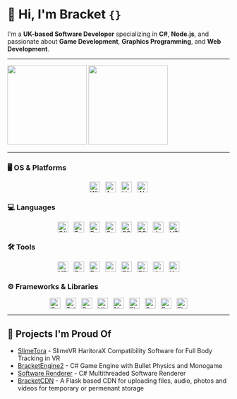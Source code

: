 # 👋 Hi, I'm **Bracket** `{}`

I'm a **UK-based Software Developer** specializing in **C#**, **Node.js**, and passionate about **Game Development**, **Graphics Programming**, and **Web Development**.

---

<p align="left">
  <img height="180em" src="https://github-readme-stats.vercel.app/api?username=OCSYT&show_icons=true&hide_border=true&theme=radical"/>
  <img height="180em" src="https://github-readme-stats.vercel.app/api/top-langs/?username=OCSYT&layout=compact&langs_count=8&hide_border=true&theme=radical"/>
</p>

---

### 🖥️ OS & Platforms

<div align="left" style="display:flex; flex-wrap: wrap; justify-content: center; gap: 12px;">
  <img src="https://img.shields.io/badge/Windows_10/11-0078D7?style=for-the-badge&logo=windows&logoColor=white" alt="Windows 10/11" height="24" />
  <img src="https://img.shields.io/badge/Arch_Linux-1E90FF?style=for-the-badge&logo=archlinux&logoColor=white" alt="Arch Linux" height="24" />
  <img src="https://img.shields.io/badge/Linux_Mint-6CC644?style=for-the-badge&logo=linuxmint&logoColor=white" alt="Linux Mint" height="24" />
  <img src="https://img.shields.io/badge/.NET-68217A?style=for-the-badge&logo=dotnet&logoColor=white" alt=".NET" height="24" />
</div>

### 💻 Languages

<div align="left" style="display:flex; flex-wrap: wrap; justify-content: center; gap: 12px;">
  <img src="https://img.shields.io/badge/C%23-3178C6?style=for-the-badge&logo=csharp&logoColor=white" alt="C#" height="24" />
  <img src="https://img.shields.io/badge/TypeScript-3178C6?style=for-the-badge&logo=typescript&logoColor=white" alt="TypeScript" height="24" />
  <img src="https://img.shields.io/badge/Python-3776AB?style=for-the-badge&logo=python&logoColor=white" alt="Python" height="24" />
  <img src="https://img.shields.io/badge/C%2B%2B-00599C?style=for-the-badge&logo=c%2B%2B&logoColor=white" alt="C++" height="24" />
  <img src="https://img.shields.io/badge/CSS3-264DE4?style=for-the-badge&logo=css3&logoColor=white" alt="CSS3" height="24" />
  <img src="https://img.shields.io/badge/SQL-31648B?style=for-the-badge&logo=sqlite&logoColor=white" alt="SQL" height="24" />
  <img src="https://img.shields.io/badge/JavaScript-F7DF1E?style=for-the-badge&logo=javascript&logoColor=black" alt="JavaScript" height="24" />
  <img src="https://img.shields.io/badge/HTML5-E34F26?style=for-the-badge&logo=html5&logoColor=white" alt="HTML5" height="24" />
</div>

### 🛠️ Tools

<div align="left" style="display:flex; flex-wrap: wrap; justify-content: center; gap: 12px;">
  <img src="https://img.shields.io/badge/Visual_Studio_Code-007ACC?style=for-the-badge&logo=visualstudiocode&logoColor=white" alt="VS Code" height="24" />
  <img src="https://img.shields.io/badge/Supabase-3ECF8E?style=for-the-badge&logo=supabase&logoColor=white" alt="Supabase" height="24" />
  <img src="https://img.shields.io/badge/Postman-FF6C37?style=for-the-badge&logo=postman&logoColor=white" alt="Postman" height="24" />
  <img src="https://img.shields.io/badge/npm-CB3837?style=for-the-badge&logo=npm&logoColor=white" alt="npm" height="24" />
  <img src="https://img.shields.io/badge/Git-F05032?style=for-the-badge&logo=git&logoColor=white" alt="Git" height="24" />
  <img src="https://img.shields.io/badge/GitHub-181717?style=for-the-badge&logo=github&logoColor=white" alt="GitHub" height="24" />
  <img src="https://img.shields.io/badge/JetBrains_Rider-000000?style=for-the-badge&logo=rider&logoColor=white" alt="JetBrains Rider" height="24" />
  <img src="https://img.shields.io/badge/Unity-222C37?style=for-the-badge&logo=unity&logoColor=white" alt="Unity" height="24" />
</div>

### ⚙️ Frameworks & Libraries

<div align="left" style="display:flex; flex-wrap: wrap; justify-content: center; gap: 12px;">
  <img src="https://img.shields.io/badge/OpenGL-5586A4?style=for-the-badge&logo=opengl&logoColor=white" alt="OpenGL" height="24" />
  <img src="https://img.shields.io/badge/Tailwind_CSS-06B6D4?style=for-the-badge&logo=tailwindcss&logoColor=white" alt="Tailwind CSS" height="24" />
  <img src="https://img.shields.io/badge/React-61DAFB?style=for-the-badge&logo=react&logoColor=black" alt="React" height="24" />
  <img src="https://img.shields.io/badge/Vite-646CFF?style=for-the-badge&logo=vite&logoColor=white" alt="Vite" height="24" />
  <img src="https://img.shields.io/badge/Node.js-339933?style=for-the-badge&logo=node.js&logoColor=white" alt="Node.js" height="24" />
  <img src="https://img.shields.io/badge/Electron-2B2E3A?style=for-the-badge&logo=electron&logoColor=white" alt="Electron" height="24" />
  <img src="https://img.shields.io/badge/Socket.IO-010101?style=for-the-badge&logo=socket.io&logoColor=white" alt="Socket.IO" height="24" />
  <img src="https://img.shields.io/badge/Express.js-000000?style=for-the-badge&logo=express&logoColor=white" alt="Express.js" height="24" />
  <img src="https://img.shields.io/badge/Flask-000000?style=for-the-badge&logo=flask&logoColor=white" alt="Flask" height="24" />
</div>

---

## 🚀 Projects I'm Proud Of

- [SlimeTora](https://github.com/OCSYT/SlimeTora/) - SlimeVR HaritoraX Compatibility Software for Full Body Tracking in VR  
- [BracketEngine2](https://github.com/OCSYT/BracketEngine2) - C# Game Engine with Bullet Physics and Monogame  
- [Software Renderer](https://github.com/OCSYT/SoftwareRenderer) - C# Multithreaded Software Renderer
- [BracketCDN](https://cdn.bracketproto.com/) - A Flask based CDN for uploading files, audio, photos and videos for temporary or permenant storage 
